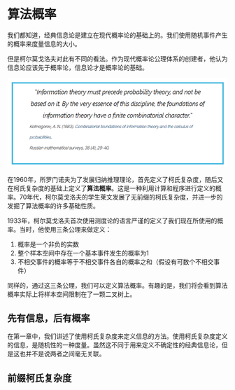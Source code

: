 # 算法概率

我们都知道，经典信息论是建立在现代概率论的基础上的。我们使用随机事件产生的概率来度量信息的大小。

但是柯尔莫戈洛夫对此有不同的看法。作为现代概率论公理体系的创建者，他认为信息论应该先于概率论，信息论才是概率论的基础。

![alt text](image-1.png)

在1960年，所罗门诺夫为了发展归纳推理理论，首先定义了柯氏复杂度，随后又在柯氏复杂度的基础上定义了**算法概率**。这是一种利用计算和程序进行定义的概率。70年代，柯尔莫戈洛夫的学生莱文发展了无前缀的柯氏复杂度，并进一步的发掘了算法概率的许多基础性质。

<!-- 这些成果向我们展示了如何站在算法的角度，以信息为媒介去思考概率一词的内涵。 -->

1933年，柯尔莫戈洛夫首次使用测度论的语言严谨的定义了我们现在所使用的概率。当时，他使用三条公理来做定义：
1. 概率是一个非负的实数
2. 整个样本空间中存在一个基本事件发生的概率为1
3. 不相交事件的概率等于不相交事件各自的概率之和（假设有可数个不相交事件）

同样的，通过这三条公理，我们可以定义算法概率。有趣的是，我们将会看到算法概率实际上将样本空间限制在了一颗二叉树上。

## 先有信息，后有概率

在第一章中，我们讲述了使用柯氏复杂度来定义信息的方法。使用柯氏复杂度定义的信息，是随机性的一种度量。虽然这不同于用来定义不确定性的经典信息论，但是这也并不是说两者之间毫无关联。




<!-- 
一般来说，定义一个概率需要两个要素：
1.  -->



## 前缀柯氏复杂度







